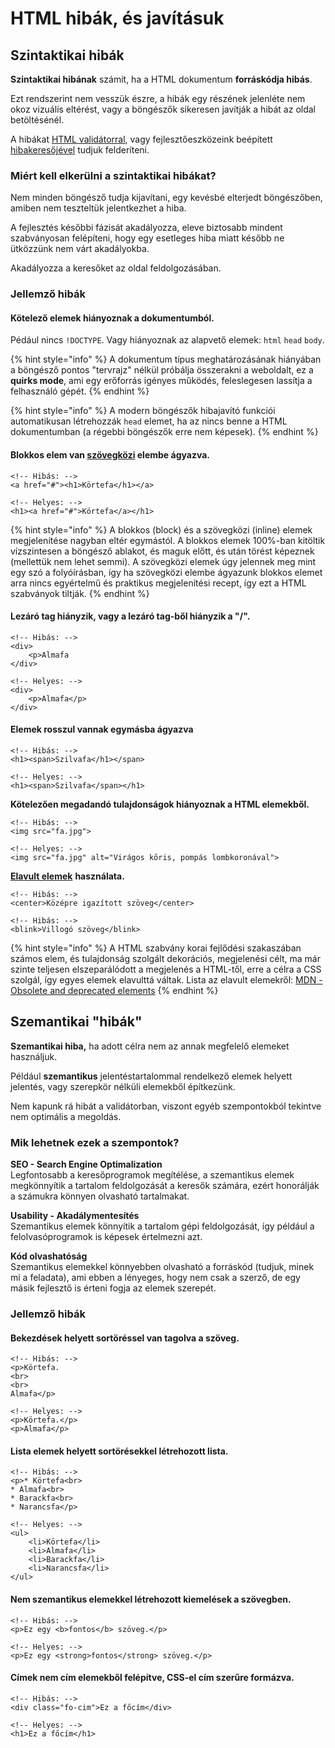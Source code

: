 # HTML hibák, és javításuk

## Szintaktikai hibák

**Szintaktikai hibának** számít, ha a HTML dokumentum **forráskódja hibás**.

Ezt rendszerint nem vesszük észre, a hibák egy részének jelenléte nem okoz vizuális eltérést, vagy a böngészők sikeresen javítják a hibát az oldal betöltésénél.

A hibákat [HTML validátorral](https://validator.w3.org/), vagy fejlesztőeszközeink beépített [hibakeresőjével](https://marketplace.visualstudio.com/items?itemName=mkaufman.HTMLHint) tudjuk felderíteni.

### **Miért kell elkerülni a szintaktikai hibákat?**

Nem minden böngésző tudja kijavítani, egy kevésbé elterjedt böngészőben, amiben nem teszteltük jelentkezhet a hiba.

A fejlesztés későbbi fázisát akadályozza, eleve biztosabb mindent szabványosan felépíteni, hogy egy esetleges hiba miatt később ne ütközzünk nem várt akadályokba.

Akadályozza a keresőket az oldal feldolgozásában.

### **Jellemző hibák**

#### Kötelező elemek hiányoznak a dokumentumból.

Pédául nincs `!DOCTYPE`. Vagy hiányoznak az alapvető elemek: `html` `head` `body`.

{% hint style="info" %}
A dokumentum típus meghatározásának hiányában a böngésző pontos "tervrajz" nélkül próbálja összerakni a weboldalt, ez a **quirks mode**, ami egy erőforrás igényes működés, feleslegesen lassítja a felhasználó gépét.
{% endhint %}

{% hint style="info" %}
A modern böngészők hibajavító funkciói automatikusan létrehozzák `head` elemet, ha az nincs benne a HTML dokumentumban \(a régebbi böngészők erre nem képesek\).
{% endhint %}

#### Blokkos elem van [szövegközi](https://developer.mozilla.org/en-US/docs/Web/HTML/Inline_elements#Elements) elembe ágyazva.

```markup
<!-- Hibás: -->
<a href="#"><h1>Körtefa</h1></a>

<!-- Helyes: -->
<h1><a href="#">Körtefa</a></h1>
```

{% hint style="info" %}
A blokkos \(block\) és a szövegközi \(inline\) elemek megjelenítése nagyban eltér egymástól. A blokkos elemek 100%-ban kitöltik vízszintesen a böngésző ablakot, és maguk előtt, és után törést képeznek \(mellettük nem lehet semmi\). A szövegközi elemek úgy jelennek meg mint egy szó a folyóírásban, így ha szövegközi elembe ágyazunk blokkos elemet arra nincs egyértelmű és praktikus megjelenítési recept, így ezt a HTML szabványok tiltják.
{% endhint %}

#### Lezáró tag hiányzik, vagy a lezáró tag-ből hiányzik a "/".

```markup
<!-- Hibás: -->
<div>
    <p>Almafa
</div>

<!-- Helyes: -->
<div>
    <p>Almafa</p>
</div>
```

#### Elemek rosszul vannak egymásba ágyazva

```markup
<!-- Hibás: -->
<h1><span>Szilvafa</h1></span>

<!-- Helyes: -->
<h1><span>Szilvafa</span></h1>
```

**Kötelezően megadandó tulajdonságok hiányoznak a HTML elemekből.**

```markup
<!-- Hibás: -->
<img src="fa.jpg">

<!-- Helyes: -->
<img src="fa.jpg" alt="Virágos kőris, pompás lombkoronával">
```

[**Elavult elemek**](https://developer.mozilla.org/en-US/docs/Web/HTML/Element#Obsolete_and_deprecated_elements) **használata.**

```markup
<!-- Hibás: -->
<center>Középre igazított szöveg</center>

<!-- Hibás: -->
<blink>Villogó szöveg</blink>
```

{% hint style="info" %}
A HTML szabvány korai fejlődési szakaszában számos elem, és tulajdonság szolgált dekorációs, megjelenési célt, ma már szinte teljesen elszeparálódott a megjelenés a HTML-től, erre a célra a CSS szolgál, így egyes elemek elavulttá váltak. Lista az elavult elemekről: [MDN - ](https://developer.mozilla.org/en-US/docs/Web/HTML/Element#Obsolete_and_deprecated_elements)[Obsolete and deprecated elements](https://developer.mozilla.org/en-US/docs/Web/HTML/Element#Obsolete_and_deprecated_elements)
{% endhint %}

## Szemantikai "hibák"

**Szemantikai hiba,** ha adott célra nem az annak megfelelő elemeket használjuk.

Például **szemantikus** jelentéstartalommal rendelkező elemek helyett jelentés, vagy szerepkör nélküli elemekből építkezünk.

Nem kapunk rá hibát a validátorban, viszont egyéb szempontokból tekintve nem optimális a megoldás.

### **Mik lehetnek ezek a szempontok?**

**SEO - Search Engine Optimalization**  
Legfontosabb a keresőprogramok megítélése, a szemantikus elemek megkönnyítik a tartalom feldolgozását a keresők számára, ezért honorálják a számukra könnyen olvasható tartalmakat.

**Usability - Akadálymentesítés**  
Szemantikus elemek könnyítik a tartalom gépi feldolgozását, így például a felolvasóprogramok is képesek értelmezni azt.

**Kód olvashatóság**  
Szemantikus elemekkel könnyebben olvasható a forráskód \(tudjuk, minek mi a feladata\), ami ebben a lényeges, hogy nem csak a szerző, de egy másik fejlesztő is érteni fogja az elemek szerepét.

### **Jellemző hibák**

#### Bekezdések helyett sortöréssel van tagolva a szöveg.

```markup
<!-- Hibás: -->
<p>Körtefa.
<br>
<br>
Almafa</p>

<!-- Helyes: -->
<p>Körtefa.</p>
<p>Almafa</p>
```

#### Lista elemek helyett sortörésekkel létrehozott lista.

```markup
<!-- Hibás: -->
<p>* Körtefa<br>
* Almafa<br>
* Barackfa<br>
* Narancsfa</p>
​
<!-- Helyes: -->
<ul>
    <li>Körtefa</li>
    <li>Almafa</li>
    <li>Barackfa</li>
    <li>Narancsfa</li>
</ul>
```

#### Nem szemantikus elemekkel létrehozott kiemelések a szövegben.

```markup
<!-- Hibás: -->
<p>Ez egy <b>fontos</b> szöveg.</p>
​
<!-- Helyes: -->
<p>Ez egy <strong>fontos</strong> szöveg.</p>
```

#### Címek nem cím elemekből felépítve, CSS-el cím szerűre formázva.

```markup
<!-- Hibás: -->
<div class="fo-cim">Ez a főcím</div>
​
<!-- Helyes: -->
<h1>Ez a főcím</h1>
```

